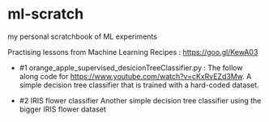 # ml-scratch
my personal scratchbook of ML experiments

Practising lessons from Machine Learning Recipes : https://goo.gl/KewA03
- #1 orange_apple_supervised_desicionTreeClassifier.py : The follow along code for https://www.youtube.com/watch?v=cKxRvEZd3Mw.
  A simple decision tree classifier that is trained with a hard-coded dataset.

- #2 IRIS flower classifier
  Another simple decision tree classifier using the bigger IRIS flower dataset

